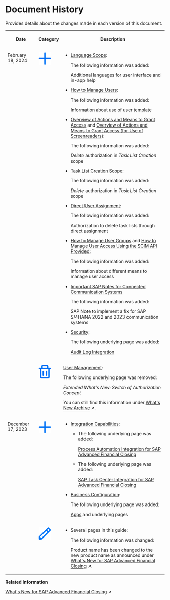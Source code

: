 <!-- loio5e2c27a01c0f45f394a81b3f97eaf66d -->

# Document History

Provides details about the changes made in each version of this document.




<table>
<tr>
<th valign="top">

Date

</th>
<th valign="top">

Category

</th>
<th valign="top">

Description

</th>
</tr>
<tr>
<td valign="top" rowspan="2">

February 18, 2024

</td>
<td valign="top">

![Content added](images/Icon_Information_Added_Plus_85e6f2e.png)

</td>
<td valign="top">

-   [Language Scope](../Overview/language-scope-4f635b9.md):

    The following information was added:

    Additional languages for user interface and in-app help

-   [How to Manage Users](../User-Management/how-to-manage-users-c338b30.md):

    The following information was added:

    Information about use of user template

-   [Overview of Actions and Means to Grant Access](../User-Management/overview-of-actions-and-means-to-grant-access-1923b89.md) and [Overview of Actions and Means to Grant Access \(for Use of Screenreaders\)](../User-Management/overview-of-actions-and-means-to-grant-access-for-use-of-screenreaders-ade4735.md):

    The following information was added:

    *Delete* authorization in *Task List Creation* scope

-   [Task List Creation Scope](../User-Management/task-list-creation-scope-ba4100e.md):

    The following information was added:

    *Delete* authorization in *Task List Creation* scope

-   [Direct User Assignment](../User-Management/direct-user-assignment-f96b217.md):

    The following information was added:

    Authorization to delete task lists through direct assignment

-   [How to Manage User Groups](../User-Management/how-to-manage-user-groups-45bb6c9.md) and [How to Manage User Access Using the SCIM API Provided](../Integration-Capabilities/how-to-manage-user-access-using-the-scim-api-provided-49376ed.md):

    The following information was added:

    Information about different means to manage user access

-   [Important SAP Notes for Connected Communication Systems](../Connectivity/important-sap-notes-for-connected-communication-systems-02686a2.md)

    The following information was added:

    SAP Note to implement a fix for SAP S/4HANA 2022 and 2023 communication systems

-   [Security](../Security/security-b3539ec.md):

    The following underlying page was added:

    [Audit Log Integration](../Security/audit-log-integration-5839c73.md)




</td>
</tr>
<tr>
<td valign="top">

![Content removed](images/Icon_Content_Removed_Bin_18baa68.png)

</td>
<td valign="top">

[User Management](../User-Management/user-management-ae7fa30.md):

The following underlying page was removed:

*Extended What's New: Switch of Authorization Concept*

You can still find this information under [What's New Archive](https://help.sap.com/viewer/63a47d78868a40019d316c52e2ed597f/SHIP/en-US/522f30a85a594fca9507d6896be76142.html "Overview of new and changed features of SAP Advanced Financial Closing.") :arrow_upper_right:.

</td>
</tr>
<tr>
<td valign="top" rowspan="2">

December 17, 2023

</td>
<td valign="top">

![Content added](images/Icon_Information_Added_Plus_85e6f2e.png)

</td>
<td valign="top">

-   [Integration Capabilities](../Integration-Capabilities/integration-capabilities-8aa10e1.md):
    -   The following underlying page was added:

        [Process Automation Integration for SAP Advanced Financial Closing](../Integration-Capabilities/process-automation-integration-for-sap-advanced-financial-closing-a1d7fe3.md)

    -   The following underlying page was added:

        [SAP Task Center Integration for SAP Advanced Financial Closing](../Integration-Capabilities/sap-task-center-integration-for-sap-advanced-financial-closing-625bfc3.md)


-   [Business Configuration](../Business-Configuration/business-configuration-9719d0a.md):

    The following underlying page was added:

    [Apps](../Business-Configuration/apps-363fa37.md) and underlying pages




</td>
</tr>
<tr>
<td valign="top">

![Content changed](images/Icon_Content_Changed_Pen_efe7972.png)

</td>
<td valign="top">

-   Several pages in this guide:

    The following information was changed:

    Product name has been changed to the new product name as announced under [What's New for SAP Advanced Financial Closing](https://help.sap.com/viewer/4cfbc69dfae645ff83d29380ec35750c/SHIP/en-US/54a5ce2b9dd84cf08b9e29760136e6d5.html "Overview of new and changed features of SAP Advanced Financial Closing.") :arrow_upper_right:.




</td>
</tr>
</table>

**Related Information**  


[What's New for SAP Advanced Financial Closing](https://help.sap.com/viewer/4cfbc69dfae645ff83d29380ec35750c/SHIP/en-US/54a5ce2b9dd84cf08b9e29760136e6d5.html "Overview of new and changed features of SAP Advanced Financial Closing.") :arrow_upper_right:

